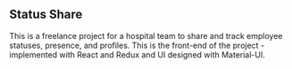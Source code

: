 ## Status Share

This is a freelance project for a hospital team to share and track employee statuses, presence, and profiles. This is the front-end of the project - implemented with React and Redux and UI designed with Material-UI.
